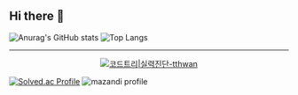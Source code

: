 ## Hi there 👋
![Anurag's GitHub stats](https://github-readme-stats.vercel.app/api?username=ta2hwan&show_icons=true&theme=dark)
![Top Langs](https://github-readme-stats.vercel.app/api/top-langs/?username=ta2hwan&layout=compact&theme=dark)

<hr>
<div align="center">
  
[![코드트리|실력진단-tthwan](https://banner.codetree.ai/v1/banner/tthwan)](https://www.codetree.ai/profiles/tthwan)

</div>

[![Solved.ac Profile](http://mazassumnida.wtf/api/v2/generate_badge?boj=ta2hwan)](https://solved.ac/ta2hwan/)
![mazandi profile](http://mazandi.herokuapp.com/api?handle=ta2hwan&theme=dark)



<!--
**t-t-hwan/t-t-hwan** is a ✨ _special_ ✨ repository because its `README.md` (this file) appears on your GitHub profile.

Here are some ideas to get you started:

- 🔭 I’m currently working on ...
- 🌱 I’m currently learning ...
- 👯 I’m looking to collaborate on ...
- 🤔 I’m looking for help with ...
- 💬 Ask me about ...
- 📫 How to reach me: ...
- 😄 Pronouns: ...
- ⚡ Fun fact: ...
-->
